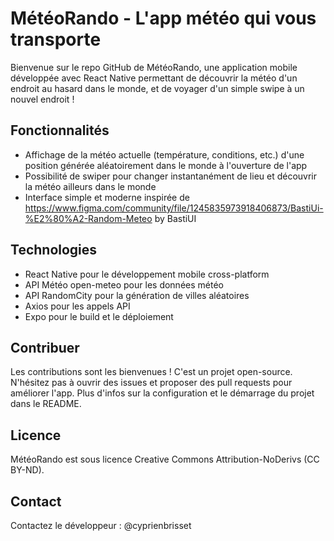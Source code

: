 # MétéoRando - L'app météo qui vous transporte 
Bienvenue sur le repo GitHub de MétéoRando, une application mobile développée avec React Native permettant de découvrir la météo d'un endroit au hasard dans le monde, et de voyager d'un simple swipe à un nouvel endroit !

## Fonctionnalités
- Affichage de la météo actuelle (température, conditions, etc.) d'une position générée aléatoirement dans le monde à l'ouverture de l'app
- Possibilité de swiper pour changer instantanément de lieu et découvrir la météo ailleurs dans le monde  
- Interface simple et moderne inspirée de https://www.figma.com/community/file/1245835973918406873/BastiUi-%E2%80%A2-Random-Meteo by BastiUI

## Technologies 
- React Native pour le développement mobile cross-platform
- API Météo open-meteo pour les données météo
- API RandomCity pour la génération de villes aléatoires  
- Axios pour les appels API
- Expo pour le build et le déploiement

## Contribuer
Les contributions sont les bienvenues ! C'est un projet open-source. 
N'hésitez pas à ouvrir des issues et proposer des pull requests pour améliorer l'app.
Plus d'infos sur la configuration et le démarrage du projet dans le README.

## Licence 
MétéoRando est sous licence Creative Commons Attribution-NoDerivs (CC BY-ND).

## Contact
Contactez le développeur : @cyprienbrisset
